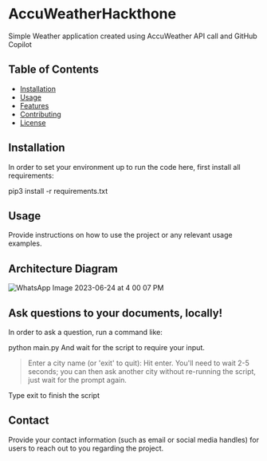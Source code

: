 # AccuWeatherHackthone
Simple Weather application created using AccuWeather API call and GitHub Copilot

## Table of Contents

- [Installation](#installation)
- [Usage](#usage)
- [Features](#features)
- [Contributing](#contributing)
- [License](#license)

## Installation
In order to set your environment up to run the code here, first install all requirements:

pip3 install -r requirements.txt

## Usage

Provide instructions on how to use the project or any relevant usage examples.

## Architecture Diagram

![WhatsApp Image 2023-06-24 at 4 00 07 PM](https://github.com/vamsy1993/AccuWeatherHackthone/assets/49802898/9a45f5ed-c2ef-48ff-8728-7a22c8cb3d22)


## Ask questions to your documents, locally!
In order to ask a question, run a command like:

python main.py
And wait for the script to require your input.

> Enter a city name (or 'exit' to quit):
Hit enter. You'll need to wait 2-5 seconds; you can then ask another city without re-running the script, just wait for the prompt again.

Type exit to finish the script

## Contact

Provide your contact information (such as email or social media handles) for users to reach out to you regarding the project.

